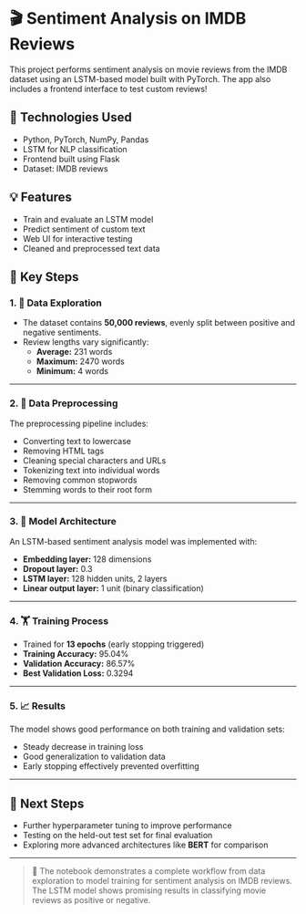 # 🎬 Sentiment Analysis on IMDB Reviews

This project performs sentiment analysis on movie reviews from the IMDB dataset using an LSTM-based model built with PyTorch. The app also includes a frontend interface to test custom reviews!

## 🧠 Technologies Used

- Python, PyTorch, NumPy, Pandas
- LSTM for NLP classification
- Frontend built using Flask
- Dataset: IMDB reviews

## 💡 Features

- Train and evaluate an LSTM model
- Predict sentiment of custom text
- Web UI for interactive testing
- Cleaned and preprocessed text data

## 📌 Key Steps

### 1. 🧪 Data Exploration
- The dataset contains **50,000 reviews**, evenly split between positive and negative sentiments.
- Review lengths vary significantly:
  - **Average:** 231 words  
  - **Maximum:** 2470 words  
  - **Minimum:** 4 words

---

### 2. 🧼 Data Preprocessing
The preprocessing pipeline includes:

- Converting text to lowercase  
- Removing HTML tags  
- Cleaning special characters and URLs  
- Tokenizing text into individual words  
- Removing common stopwords  
- Stemming words to their root form

---

### 3. 🧠 Model Architecture
An LSTM-based sentiment analysis model was implemented with:

- **Embedding layer:** 128 dimensions  
- **Dropout layer:** 0.3  
- **LSTM layer:** 128 hidden units, 2 layers  
- **Linear output layer:** 1 unit (binary classification)

---

### 4. 🏋️ Training Process
- Trained for **13 epochs** (early stopping triggered)  
- **Training Accuracy:** 95.04%  
- **Validation Accuracy:** 86.57%  
- **Best Validation Loss:** 0.3294

---

### 5. 📈 Results
The model shows good performance on both training and validation sets:

- Steady decrease in training loss  
- Good generalization to validation data  
- Early stopping effectively prevented overfitting

---

## 🔮 Next Steps

- Further hyperparameter tuning to improve performance  
- Testing on the held-out test set for final evaluation  
- Exploring more advanced architectures like **BERT** for comparison

---

> 📝 The notebook demonstrates a complete workflow from data exploration to model training for sentiment analysis on IMDB reviews. The LSTM model shows promising results in classifying movie reviews as positive or negative.
